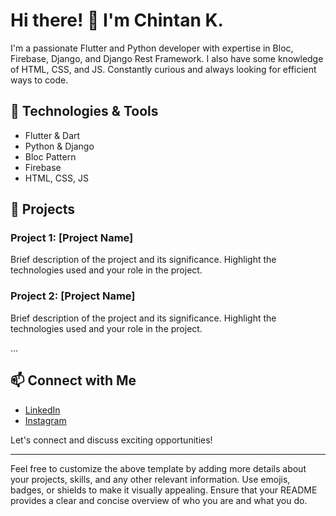 # Hi there! 👋 I'm Chintan K.

I'm a passionate Flutter and Python developer with expertise in Bloc, Firebase, Django, and Django Rest Framework. I also have some knowledge of HTML, CSS, and JS. Constantly curious and always looking for efficient ways to code.

## 🚀 Technologies & Tools

- Flutter & Dart
- Python & Django
- Bloc Pattern
- Firebase
- HTML, CSS, JS

## 🔧 Projects

### Project 1: [Project Name]

Brief description of the project and its significance. Highlight the technologies used and your role in the project.

### Project 2: [Project Name]

Brief description of the project and its significance. Highlight the technologies used and your role in the project.

...

## 📫 Connect with Me

- [LinkedIn](https://www.linkedin.com/in/chintan-k-798a21193/)
- [Instagram](https://www.instagram.com/chintan__k?utm_source=qr&igsh=MXZ5b2l2M3JpbW5pcw==)

Let's connect and discuss exciting opportunities!

---

Feel free to customize the above template by adding more details about your projects, skills, and any other relevant information. Use emojis, badges, or shields to make it visually appealing. Ensure that your README provides a clear and concise overview of who you are and what you do.
